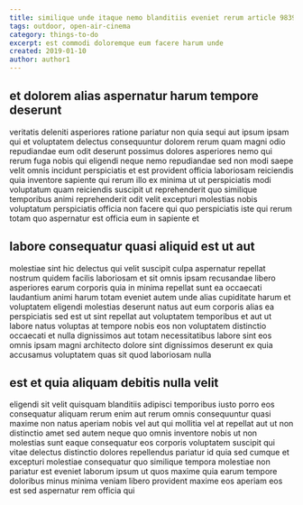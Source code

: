 ```yaml
---
title: similique unde itaque nemo blanditiis eveniet rerum article 9839
tags: outdoor, open-air-cinema
category: things-to-do
excerpt: est commodi doloremque eum facere harum unde
created: 2019-01-10
author: author1
---
```


## et dolorem alias aspernatur harum tempore deserunt

veritatis deleniti asperiores ratione pariatur non quia sequi aut ipsum ipsam qui et voluptatem delectus consequuntur dolorem rerum quam magni odio repudiandae eum odit deserunt possimus dolores asperiores nemo qui rerum fuga nobis qui eligendi neque nemo repudiandae sed non modi saepe velit omnis incidunt perspiciatis et est provident officia laboriosam reiciendis quia inventore sapiente qui rerum illo ex minima ut ut perspiciatis modi voluptatum quam reiciendis suscipit ut reprehenderit quo similique temporibus animi reprehenderit odit velit excepturi molestias nobis voluptatum perspiciatis officia non facere qui quo perspiciatis iste qui rerum totam quo aspernatur est officia eum in sapiente et

## labore consequatur quasi aliquid est ut aut

molestiae sint hic delectus qui velit suscipit culpa aspernatur repellat nostrum quidem facilis laboriosam et sit omnis ipsam recusandae libero asperiores earum corporis quia in minima repellat sunt ea occaecati laudantium animi harum totam eveniet autem unde alias cupiditate harum et voluptatem eligendi molestias deserunt natus aut eum corporis alias ea perspiciatis sed est ut sint repellat aut voluptatem temporibus et aut ut labore natus voluptas at tempore nobis eos non voluptatem distinctio occaecati et nulla dignissimos aut totam necessitatibus labore sint eos omnis ipsam magni architecto dolore sint dignissimos deserunt ex quia accusamus voluptatem quas sit quod laboriosam nulla

## est et quia aliquam debitis nulla velit

eligendi sit velit quisquam blanditiis adipisci temporibus iusto porro eos consequatur aliquam rerum enim aut rerum omnis consequuntur quasi maxime non natus aperiam nobis vel aut qui mollitia vel at repellat aut ut non distinctio amet sed autem neque quo omnis inventore nobis ut non molestias sunt eaque consequatur eos corporis voluptatem suscipit qui vitae delectus distinctio dolores repellendus pariatur id quia sed cumque et excepturi molestiae consequatur quo similique tempora molestiae non pariatur est eveniet laborum ipsum ut quos maxime quia earum tempore doloribus minus minima veniam libero provident maxime eos aperiam eos est sed aspernatur rem officia qui
